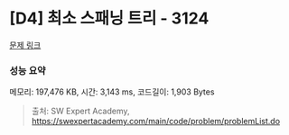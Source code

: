 # [D4] 최소 스패닝 트리 - 3124 

[문제 링크](https://swexpertacademy.com/main/code/problem/problemDetail.do?contestProbId=AV_mSnmKUckDFAWb) 

### 성능 요약

메모리: 197,476 KB, 시간: 3,143 ms, 코드길이: 1,903 Bytes



> 출처: SW Expert Academy, https://swexpertacademy.com/main/code/problem/problemList.do